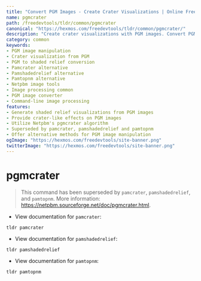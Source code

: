 ```yaml
---
title: "Convert PGM Images - Create Crater Visualizations | Online Free DevTools by Hexmos"
name: pgmcrater
path: /freedevtools/tldr/common/pgmcrater
canonical: "https://hexmos.com/freedevtools/tldr/common/pgmcrater/"
description: "Create crater visualizations with PGM images. Convert PGM to shaded relief using the pgmcrater command, or use alternatives. Free online tool, no registration required."
category: common
keywords:
- PGM image manipulation
- Crater visualization from PGM
- PGM to shaded relief conversion
- Pamcrater alternative
- Pamshadedrelief alternative
- Pamtopnm alternative
- Netpbm image tools
- Image processing common
- PGM image converter
- Command-line image processing
features:
- Generate shaded relief visualizations from PGM images
- Provide crater-like effects on PGM images
- Utilize Netpbm's pgmcrater algorithm
- Superseded by pamcrater, pamshadedrelief and pamtopnm
- Offer alternative methods for PGM image manipulation
ogImage: "https://hexmos.com/freedevtools/site-banner.png"
twitterImage: "https://hexmos.com/freedevtools/site-banner.png"
---
```


# pgmcrater

> This command has been superseded by `pamcrater`, `pamshadedrelief`, and `pamtopnm`.
> More information: <https://netpbm.sourceforge.net/doc/pgmcrater.html>.

- View documentation for `pamcrater`:

`tldr pamcrater`

- View documentation for `pamshadedrelief`:

`tldr pamshadedrelief`

- View documentation for `pamtopnm`:

`tldr pamtopnm`
